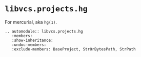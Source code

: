 # `libvcs.projects.hg`

For mercurial, aka `hg(1)`.

```{eval-rst}
.. automodule:: libvcs.projects.hg
   :members:
   :show-inheritance:
   :undoc-members:
   :exclude-members: BaseProject, StrOrBytesPath, StrPath
```
